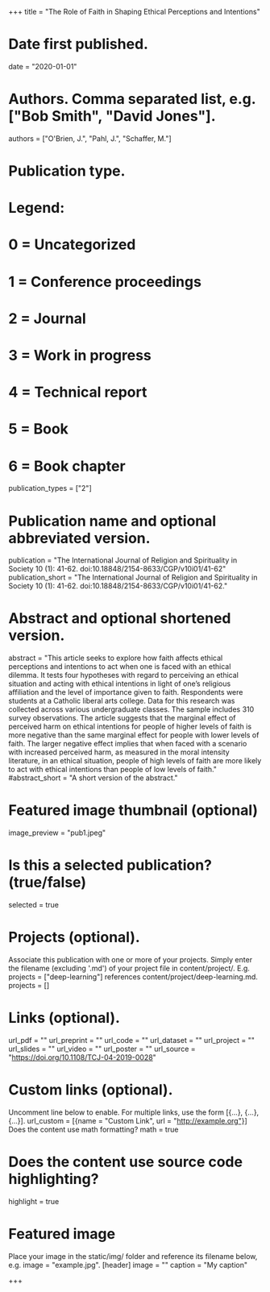 +++ 
title = "The Role of Faith in Shaping Ethical Perceptions and Intentions"

# Date first published.
date = "2020-01-01"

# Authors. Comma separated list, e.g. ["Bob Smith", "David Jones"].
authors = ["O'Brien, J.", "Pahl, J.", "Schaffer, M."]

# Publication type.
# Legend:
# 0 = Uncategorized
# 1 = Conference proceedings
# 2 = Journal
# 3 = Work in progress
# 4 = Technical report
# 5 = Book
# 6 = Book chapter
publication_types = ["2"]

# Publication name and optional abbreviated version.
publication = "The International Journal of Religion and Spirituality in Society 10 (1): 41-62. doi:10.18848/2154-8633/CGP/v10i01/41-62" 
publication_short = "The International Journal of Religion and Spirituality in Society 10 (1): 41-62. doi:10.18848/2154-8633/CGP/v10i01/41-62."

# Abstract and optional shortened version.
abstract = "This article seeks to explore how faith affects ethical perceptions and intentions to act when one is faced with an ethical dilemma. It tests four hypotheses with regard to perceiving an ethical situation and acting with ethical intentions in light of one’s religious affiliation and the level of importance given to faith. Respondents were students at a Catholic liberal arts college. Data for this research was collected across various undergraduate classes. The sample includes 310 survey observations. The article suggests that the marginal effect of perceived harm on ethical intentions for people of higher levels of faith is more negative than the same marginal effect for people with lower levels of faith. The larger negative effect implies that when faced with a scenario with increased perceived harm, as measured in the moral intensity literature, in an ethical situation, people of high levels of faith are more likely to act with ethical intentions than people of low levels of faith." #abstract_short = "A short version of the abstract."

# Featured image thumbnail (optional)
image_preview = "pub1.jpeg"

# Is this a selected publication? (true/false)
selected = true

# Projects (optional).
Associate this publication with one or more of your projects.
Simply enter the filename (excluding '.md') of your project file in content/project/.
E.g. projects = ["deep-learning"] references content/project/deep-learning.md.
projects = []

# Links (optional).
url_pdf = "" url_preprint = "" url_code = "" url_dataset = "" url_project = "" url_slides = "" url_video = "" url_poster = "" url_source = "https://doi.org/10.1108/TCJ-04-2019-0028"

# Custom links (optional).
Uncomment line below to enable. For multiple links, use the form [{...}, {...}, {...}].
url_custom = [{name = "Custom Link", url = "http://example.org"}]
Does the content use math formatting?
math = true

# Does the content use source code highlighting?
highlight = true

# Featured image
Place your image in the static/img/ folder and reference its filename below, e.g. image = "example.jpg".
[header] image = "" caption = "My caption"

+++
